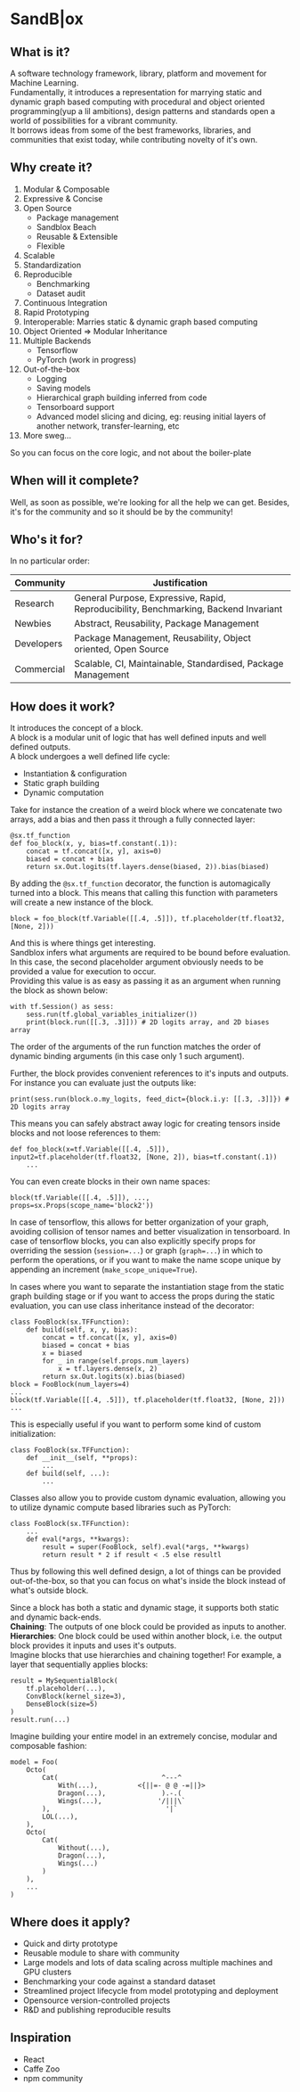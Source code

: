 SandB|ox
===
**What** is it?
---  
A software technology framework, library, platform and movement for Machine Learning.  
Fundamentally, it introduces a representation for marrying static and dynamic graph based computing with procedural and object oriented programming(yup a lil ambitions), design patterns and standards open a world of possibilities for a vibrant community.  
It borrows ideas from some of the best frameworks, libraries, and communities that exist today, while contributing novelty of it's own.  

**Why** create it?
---
1. Modular & Composable
2. Expressive & Concise
3. Open Source
     - Package management
     - Sandblox Beach
     - Reusable & Extensible
     - Flexible
4. Scalable
5. Standardization
6. Reproducible
     - Benchmarking
     - Dataset audit
7. Continuous Integration
8. Rapid Prototyping
9. Interoperable: Marries static & dynamic graph based computing
10. Object Oriented => Modular Inheritance
11. Multiple Backends
     - Tensorflow
     - PyTorch (work in progress)
12. Out-of-the-box
     - Logging
     - Saving models
     - Hierarchical graph building inferred from code
     - Tensorboard support
     - Advanced model slicing and dicing, eg: reusing initial layers of another network, transfer-learning, etc
13. More sweg...

So you can focus on the core logic, and not about the boiler-plate

**When** will it complete?
---
Well, as soon as possible, we're looking for all the help we can get. Besides, it's for the community and so it should be by the community!

**Who**'s it for?
---
In no particular order:

Community     | Justification
---|---
Research    | General Purpose, Expressive, Rapid, Reproducibility, Benchmarking, Backend Invariant
Newbies     | Abstract, Reusability, Package Management
Developers  | Package Management, Reusability, Object oriented, Open Source
Commercial  | Scalable, CI, Maintainable, Standardised, Package Management

**How** does it work?
---
It introduces the concept of a block.  
A block is a modular unit of logic that has well defined inputs and well defined outputs.  
A block undergoes a well defined life cycle:
 - Instantiation & configuration
 - Static graph building
 - Dynamic computation

Take for instance the creation of a weird block where we concatenate two arrays, add a bias and then pass it through a fully connected layer:

    @sx.tf_function
    def foo_block(x, y, bias=tf.constant(.1)):
        concat = tf.concat([x, y], axis=0)
        biased = concat + bias
        return sx.Out.logits(tf.layers.dense(biased, 2)).bias(biased)
        
By adding the `@sx.tf_function` decorator, the function is automagically turned into a block.
This means that calling this function with parameters will create a new instance of the block.

    block = foo_block(tf.Variable([[.4, .5]]), tf.placeholder(tf.float32, [None, 2]))

And this is where things get interesting.  
Sandblox infers what arguments are required to be bound before evaluation.
In this case, the second placeholder argument obviously needs to be provided a value for execution to occur.   
Providing this value is as easy as passing it as an argument when running the block as shown below:  

    with tf.Session() as sess:
        sess.run(tf.global_variables_initializer())
        print(block.run([[.3, .3]])) # 2D logits array, and 2D biases array

The order of the arguments of the run function matches the order of dynamic binding arguments (in this case only 1 such argument).

Further, the block provides convenient references to it's inputs and outputs. For instance you can evaluate just the outputs like:

    print(sess.run(block.o.my_logits, feed_dict={block.i.y: [[.3, .3]]}) # 2D logits array

This means you can safely abstract away logic for creating tensors inside blocks and not loose references to them:

    def foo_block(x=tf.Variable([[.4, .5]]), input2=tf.placeholder(tf.float32, [None, 2]), bias=tf.constant(.1))
        ...

You can even create blocks in their own name spaces:

    block(tf.Variable([[.4, .5]]), ..., props=sx.Props(scope_name='block2'))

In case of tensorflow, this allows for better organization of your graph, avoiding collision of tensor names and better visualization in tensorboard.
In case of tensorflow blocks, you can also explicitly specify props for overriding the session (`session=...`) or graph (`graph=...`) in which to perform the operations, or if you want to make the name scope unique by appending an increment (`make_scope_unique=True`).

In cases where you want to separate the instantiation stage from the static graph building stage or if you want to access the props during the static evaluation, you can use class inheritance instead of the decorator:

    class FooBlock(sx.TFFunction):
	    def build(self, x, y, bias):
            concat = tf.concat([x, y], axis=0)
            biased = concat + bias
            x = biased
            for _ in range(self.props.num_layers)
                x = tf.layers.dense(x, 2)
            return sx.Out.logits(x).bias(biased)
    block = FooBlock(num_layers=4)
    ...
    block(tf.Variable([[.4, .5]]), tf.placeholder(tf.float32, [None, 2]))
    ...

This is especially useful if you want to perform some kind of custom initialization:

    class FooBlock(sx.TFFunction):
        def __init__(self, **props):
            ...
        def build(self, ...):
            ...
	    
Classes also allow you to provide custom dynamic evaluation, allowing you to utilize dynamic compute based libraries such as PyTorch:

    class FooBlock(sx.TFFunction):
        ...
        def eval(*args, **kwargs):
            result = super(FooBlock, self).eval(*args, **kwargs)
            return result * 2 if result < .5 else resultl

Thus by following this well defined design, a lot of things can be provided out-of-the-box, so that you can focus on what's inside the block instead of what's outside block.
 
Since a block has both a static and dynamic stage, it supports both static and dynamic back-ends.  
**Chaining**: The outputs of one block could be provided as inputs to another.  
**Hierarchies**: One block could be used within another block, i.e. the output block provides it inputs and uses it's outputs.  
Imagine blocks that use hierarchies and chaining together!
For example, a layer that sequentially applies blocks:

    result = MySequentialBlock(
        tf.placeholder(...),
        ConvBlock(kernel_size=3),
        DenseBlock(size=5)
    )
    result.run(...)

Imagine building your entire model in an extremely concise, modular and composable fashion:





    model = Foo(
        Octo(
            Cat(                          ^---^
                With(...),          <{||=- @ @ -=||}>
                Dragon(...),              ).-.(
                Wings(...),              '/|||\`
            ),                             '|`  
            LOL(...),
        ),
        Octo(
            Cat(
                Without(...),
                Dragon(...),
                Wings(...)
            )
        ),
        ...
    )


**Where** does it apply?
---
 - Quick and dirty prototype
 - Reusable module to share with community
 - Large models and lots of data scaling across multiple machines and GPU clusters
 - Benchmarking your code against a standard dataset
 - Streamlined project lifecycle from model prototyping and deployment
 - Opensource version-controlled projects
 - R&D and publishing reproducible results

Inspiration
---
 - React
 - Caffe Zoo
 - npm community
